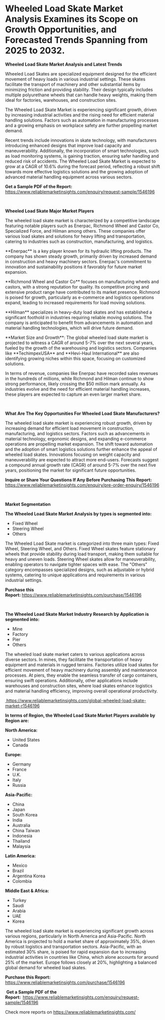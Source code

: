 <p><h1>Wheeled Load Skate Market Analysis Examines its Scope on Growth Opportunities, and Forecasted Trends Spanning from 2025 to 2032.</h1></p><p><strong>Wheeled Load Skate Market Analysis and Latest Trends</strong></p>
<p><p>Wheeled Load Skates are specialized equipment designed for the efficient movement of heavy loads in various industrial settings. These skates facilitate the transport of machinery and other substantial items by minimizing friction and providing stability. Their design typically includes multiple polyurethane wheels that can handle heavy weights, making them ideal for factories, warehouses, and construction sites. </p><p>The Wheeled Load Skate Market is experiencing significant growth, driven by increasing industrial activities and the rising need for efficient material handling solutions. Factors such as automation in manufacturing processes and a growing emphasis on workplace safety are further propelling market demand. </p><p>Recent trends include innovations in skate technology, with manufacturers introducing enhanced designs that improve load capacity and maneuverability. Additionally, the incorporation of smart technologies, such as load monitoring systems, is gaining traction, ensuring safer handling and reduced risk of accidents. The Wheeled Load Skate Market is expected to grow at a CAGR of 10.6% during the forecast period, reflecting a robust shift towards more effective logistics solutions and the growing adoption of advanced material handling equipment across various sectors.</p></p>
<p><strong>Get a Sample PDF of the Report:&nbsp;</strong> <a href="https://www.reliablemarketinsights.com/enquiry/request-sample/1546196?utm_campaign=2175&utm_medium=2&utm_source=Github&utm_content=ia&utm_term=27022025&utm_id=wheeled-load-skate">https://www.reliablemarketinsights.com/enquiry/request-sample/1546196</a></p>
<p>&nbsp;</p>
<p><strong>Wheeled Load Skate Major Market Players</strong></p>
<p><p>The wheeled load skate market is characterized by a competitive landscape featuring notable players such as Enerpac, Richmond Wheel and Castor Co, Specialized Force, and Hilman among others. These companies offer various load skates and solutions for heavy lifting and transportation, catering to industries such as construction, manufacturing, and logistics.</p><p>**Enerpac** is a key player known for its hydraulic lifting products. The company has shown steady growth, primarily driven by increased demand in construction and heavy machinery sectors. Enerpac's commitment to innovation and sustainability positions it favorably for future market expansion.</p><p>**Richmond Wheel and Castor Co** focuses on manufacturing wheels and castors, with a strong reputation for quality. Its competitive pricing and extensive product range have contributed to its market presence. Richmond is poised for growth, particularly as e-commerce and logistics operations expand, leading to increased requirements for load moving solutions.</p><p>**Hilman** specializes in heavy-duty load skates and has established a significant foothold in industries requiring reliable moving solutions. The company is anticipated to benefit from advancements in automation and material handling technologies, which will drive future demand.</p><p>**Market Size and Growth**: The global wheeled load skate market is projected to witness a CAGR of around 5-7% over the next several years, fueled by the growth of the warehousing and logistics sectors. Companies like **TechimpexUSA** and **Hevi-Haul International** are also identifying growing niches within this space, focusing on customized solutions.</p><p>In terms of revenue, companies like Enerpac have recorded sales revenues in the hundreds of millions, while Richmond and Hilman continue to show strong performance, likely crossing the $50 million mark annually. As industries evolve and the need for efficient material handling increases, these players are expected to capture an even larger market share.</p></p>
<p>&nbsp;</p>
<p><strong>What Are The Key Opportunities For Wheeled Load Skate Manufacturers?</strong></p>
<p><p>The wheeled load skate market is experiencing robust growth, driven by increasing demand for efficient load movement in construction, manufacturing, and logistics sectors. Factors such as advancements in material technology, ergonomic designs, and expanding e-commerce operations are propelling market expansion. The shift toward automation and the adoption of smart logistics solutions further enhance the appeal of wheeled load skates. Innovations focusing on weight capacity and maneuverability are expected to attract more end-users. Forecasts suggest a compound annual growth rate (CAGR) of around 5-7% over the next five years, positioning the market for significant future opportunities.</p></p>
<p><strong>Inquire or Share Your Questions If Any Before Purchasing This Report:</strong> <a href="https://www.reliablemarketinsights.com/enquiry/pre-order-enquiry/1546196?utm_campaign=2175&utm_medium=2&utm_source=Github&utm_content=ia&utm_term=27022025&utm_id=wheeled-load-skate">https://www.reliablemarketinsights.com/enquiry/pre-order-enquiry/1546196</a></p>
<p>&nbsp;</p>
<p><strong>Market Segmentation</strong></p>
<p><strong>The Wheeled Load Skate Market Analysis by types is segmented into:</strong></p>
<p><ul><li>Fixed Wheel</li><li>Steering Wheel</li><li>Others</li></ul></p>
<p><p>The Wheeled Load Skate market is categorized into three main types: Fixed Wheel, Steering Wheel, and Others. Fixed Wheel skates feature stationary wheels that provide stability during load transport, making them suitable for heavy and uneven loads. Steering Wheel skates allow for maneuverability, enabling operators to navigate tighter spaces with ease. The "Others" category encompasses specialized designs, such as adjustable or hybrid systems, catering to unique applications and requirements in various industrial settings.</p></p>
<p><strong>Purchase this Report:&nbsp;</strong><a href="https://www.reliablemarketinsights.com/purchase/1546196?utm_campaign=2175&utm_medium=2&utm_source=Github&utm_content=ia&utm_term=27022025&utm_id=wheeled-load-skate">https://www.reliablemarketinsights.com/purchase/1546196</a></p>
<p>&nbsp;</p>
<p><strong>The Wheeled Load Skate Market Industry Research by Application is segmented into:</strong></p>
<p><ul><li>Mine</li><li>Factory</li><li>Pier</li><li>Others</li></ul></p>
<p><p>The wheeled load skate market caters to various applications across diverse sectors. In mines, they facilitate the transportation of heavy equipment and materials in rugged terrains. Factories utilize load skates for efficient movement of heavy machinery during assembly and maintenance processes. At piers, they enable the seamless transfer of cargo containers, ensuring swift operations. Additionally, other applications include warehouses and construction sites, where load skates enhance logistics and material handling efficiency, improving overall operational productivity.</p></p>
<p><a href="https://www.reliablemarketinsights.com/global-wheeled-load-skate-market-r1546196?utm_campaign=2175&utm_medium=2&utm_source=Github&utm_content=ia&utm_term=27022025&utm_id=wheeled-load-skate">&nbsp;https://www.reliablemarketinsights.com/global-wheeled-load-skate-market-r1546196</a></p>
<p><strong>In terms of Region, the Wheeled Load Skate Market Players available by Region are:</strong></p>
<p>
    <p> <strong> North America: </strong>
        <ul>
            <li>United States</li>
            <li>Canada</li>
        </ul>
        </p> 
    <p> <strong> Europe: </strong>
        <ul>
            <li>Germany</li>
            <li>France</li>
            <li>U.K.</li>
            <li>Italy</li>
            <li>Russia</li>
        </ul>
        </p> 
    <p> <strong> Asia-Pacific: </strong>
        <ul>
            <li>China</li>
            <li>Japan</li>
            <li>South Korea</li>
            <li>India</li>
            <li>Australia</li>
            <li>China Taiwan</li>
            <li>Indonesia</li>
            <li>Thailand</li>
            <li>Malaysia</li>
        </ul>
        </p> 
    <p> <strong> Latin America: </strong>
        <ul>
            <li>Mexico</li>
            <li>Brazil</li>
            <li>Argentina Korea</li>
            <li>Colombia</li>
        </ul>
        </p> 
    <p> <strong> Middle East & Africa: </strong>
        <ul>
            <li>Turkey</li>
            <li>Saudi</li>
            <li>Arabia</li>
            <li>UAE</li>
            <li>Korea</li>
        </ul>
    </p>
    </p>
<p><p>The wheeled load skate market is experiencing significant growth across various regions, particularly in North America and Asia-Pacific. North America is projected to hold a market share of approximately 35%, driven by robust logistics and transportation sectors. Asia-Pacific, with an estimated 30% share, is poised for rapid expansion due to increasing industrial activities in countries like China, which alone accounts for around 25% of the market. Europe follows closely at 20%, highlighting a balanced global demand for wheeled load skates.</p></p>
<p><strong>Purchase this Report: </strong><a href="https://www.reliablemarketinsights.com/purchase/1546196?utm_campaign=2175&utm_medium=2&utm_source=Github&utm_content=ia&utm_term=27022025&utm_id=wheeled-load-skate">https://www.reliablemarketinsights.com/purchase/1546196</a></p>
<p>&nbsp;<strong>Get a Sample PDF of the Report:&nbsp;&nbsp;</strong><a href="https://www.reliablemarketinsights.com/enquiry/request-sample/1546196?utm_campaign=2175&utm_medium=2&utm_source=Github&utm_content=ia&utm_term=27022025&utm_id=wheeled-load-skate">https://www.reliablemarketinsights.com/enquiry/request-sample/1546196</a></p>
<p><strong></strong></p>
<p>Check more reports on <a href="https://www.reliablemarketinsights.com/?utm_campaign=2175&utm_medium=2&utm_source=Github&utm_content=ia&utm_term=27022025&utm_id=wheeled-load-skate">https://www.reliablemarketinsights.com/</a></p>